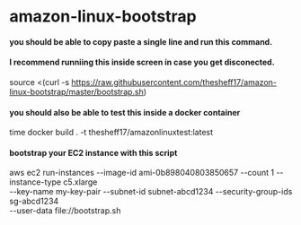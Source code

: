 # amazon-linux-bootstrap

#### you should be able to copy paste a single line and run this command.
#### I recommend runniing this inside screen in case you get disconected.

source <(curl -s https://raw.githubusercontent.com/thesheff17/amazon-linux-bootstrap/master/bootstrap.sh)

#### you should also be able to test this inside a docker container
time docker build . -t thesheff17/amazonlinuxtest:latest

#### bootstrap your EC2 instance with this script
aws ec2 run-instances --image-id ami-0b898040803850657 --count 1 --instance-type c5.xlarge \
--key-name my-key-pair --subnet-id subnet-abcd1234 --security-group-ids sg-abcd1234 \
--user-data file://bootstrap.sh